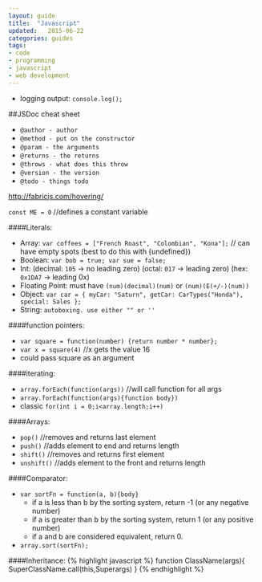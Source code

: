 ```yaml
---
layout: guide
title:  "Javascript"
updated:   2015-06-22
categories: guides
tags:
- code
- programming
- javascript
- web development
---
```


* logging output: `console.log();`

##JSDoc cheat sheet
* `@author - author`
* `@method - put on the constructor`
* `@param - the arguments`
* `@returns - the returns`
* `@throws - what does this throw`
* `@version - the version`
* `@todo - things todo`

http://fabricjs.com/hovering/

`const ME = 0` //defines a constant variable

####Literals:
* Array: `var coffees = ["French Roast", "Colombian", "Kona"];` // can have empty spots (best to do this with {undefined})
* Boolean: `var bob = true; var sue = false;`
* Int: (decimal: `105` -> no leading zero) (octal: `017` -> leading zero) (hex: `0x1DA7` -> leading 0x)
* Floating Point: must have `(num)(decimal)(num)` or `(num)(E(+/-)(num))`
* Object: `var car = { myCar: "Saturn", getCar: CarTypes("Honda"), special: Sales };`
* String: `autoboxing. use either "" or ''`

####function pointers:
* `var square = function(number) {return number * number};`
* `var x = square(4)` //x gets the value 16
* could pass square as an argument

####iterating:
* `array.forEach(function(args))`   //will call function for all args
* `array.forEach(function(args){function body})`
* classic `for(int i = 0;i<array.length;i++)`

####Arrays:
* `pop()` //removes and returns last element
* `push()` //adds element to end and returns length
* `shift()` //removes and returns first element
* `unshift()` //adds element to the front and returns length

####Comparator:
* `var sortFn = function(a, b){body}`
    * if a is less than b by the sorting system, return -1 (or any negative number)
    * if a is greater than b by the sorting system, return 1 (or any positive number)
    * if a and b are considered equivalent, return 0.
* `array.sort(sortFn);`

####Inheritance:
{% highlight javascript %}
    function ClassName(args){
        SuperClassName.call(this,Superargs)
    }
{% endhighlight %}
